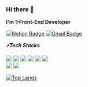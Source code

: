 ### Hi there 👋
**I'm ✨Front-End Developer**

 [![Notion Badge](https://img.shields.io/badge/Notion-000000?style=flat-square&logo=Notion&logoColor=white&link=https://www.notion.so/minuxx/Who-Am-I-5709f5176a1748239b1480c71c6e5c39)](https://www.notion.so/minuxx/Who-Am-I-5709f5176a1748239b1480c71c6e5c39) 
[![Gmail Badge](https://img.shields.io/badge/minux8905@gmail-EA4335?style=flat-square&logo=Gmail&logoColor=white&link=mailto:minux8905@mgail.com)](https://www.notion.so/minuxx/Who-Am-I-5709f5176a1748239b1480c71c6e5c39)
<br>

<!--
**minux8905/minux8905** is a ✨ _special_ ✨ repository because its `README.md` (this file) appears on your GitHub profile.

Here are some ideas to get you started:

- 🔭 I’m currently working on ...
- 🌱 I’m currently learning ...
- 👯 I’m looking to collaborate on ...
- 🤔 I’m looking for help with ...
- 💬 Ask me about ...
- 📫 How to reach me: ...
- 😄 Pronouns: ...
- ⚡ Fun fact: ...
-->
***⚡Tech Stacks***

<img src="https://img.shields.io/badge/Android-3DDC84?style=flat-square&logo=Android&logoColor=white"/> <img src="https://img.shields.io/badge/Kotlin-0095D5?style=flat-square&logo=Kotlin&logoColor=white"/> <img src="https://img.shields.io/badge/HTML-E34F26?style=flat-square&logo=Html5&logoColor=white"/> <img src="https://img.shields.io/badge/CSS-1572B6?style=flat-square&logo=Css3&logoColor=white"/> <img src="https://img.shields.io/badge/JavaScript-F7DF1E?style=flat-square&logo=JavaScript&logoColor=black"/> <img src="https://img.shields.io/badge/TypeScript-3178C6?style=flat-square&logo=TypeScript&logoColor=white"/> 
<br>
<img src="https://img.shields.io/badge/Node.js-339933?style=flat-square&logo=Node.js&logoColor=white"/> <img src="https://img.shields.io/badge/MySql-4479A1?style=flat-square&logo=MySql&logoColor=white"/> 


[![Top Langs](https://github-readme-stats.vercel.app/api/top-langs/?username=minuxx&layout=compact&theme=dracula)](https://github.com/minuxx)
